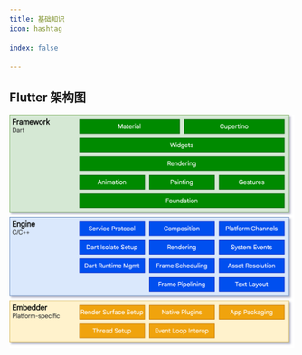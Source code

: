 ```yaml
---
title: 基础知识
icon: hashtag

index: false

---
```


<!-- more -->

## Flutter 架构图

![flutter-arch-diagram](media/flutter-arch-diagram.png)
